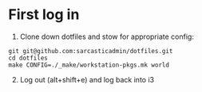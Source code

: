 # First log in

1. Clone down dotfiles and stow for appropriate config:

```
git git@github.com:sarcasticadmin/dotfiles.git
cd dotfiles
make CONFIG=./_make/workstation-pkgs.mk world
```

2. Log out (alt+shift+e) and log back into i3
